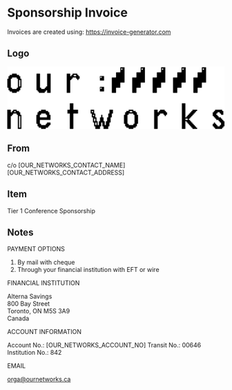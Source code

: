 # Sponsorship Invoice

Invoices are created using: https://invoice-generator.com

## Logo

![SoON](soon.png?raw=true)

## From

c/o [OUR_NETWORKS_CONTACT_NAME]  
[OUR_NETWORKS_CONTACT_ADDRESS]  

## Item

Tier 1 Conference Sponsorship

## Notes

PAYMENT OPTIONS

1. By mail with cheque
2. Through your financial institution with EFT or wire

FINANCIAL INSTITUTION

Alterna Savings  
800 Bay Street  
Toronto, ON M5S 3A9  
Canada  

ACCOUNT INFORMATION

Account No.: [OUR_NETWORKS_ACCOUNT_NO]
Transit No.: 00646
Institution No.: 842

EMAIL

orga@ournetworks.ca
